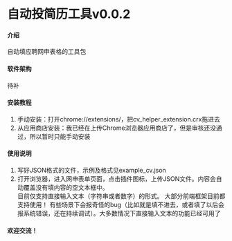 # 自动投简历工具v0.0.2

#### 介绍
自动填应聘网申表格的工具包

#### 软件架构
待补


#### 安装教程

1.  手动安装：打开chrome://extensions/，把cv_helper_extension.crx拖进去
2.  从应用商店安装：我已经在上传Chrome浏览器应用商店了，但是审核还没通过，所以暂时只能手动安装

#### 使用说明

1.  写好JSON格式的文件，示例及格式见example_cv.json
2.  打开浏览器，进入网申表单页面，点击插件图标，上传JSON文件。内容会自动覆盖没有填内容的空文本框中。  
目前仅支持直接输入文本（字符串或者数字）的形式。
大部分前端框架目前都支持使用！
有些场景下会报奇怪的bug（比如就是填不进去，或者填了以后会报系统错误，还在持续调试）。大多数情况下直接输入文本的功能已经可用了

#### 欢迎交流！
